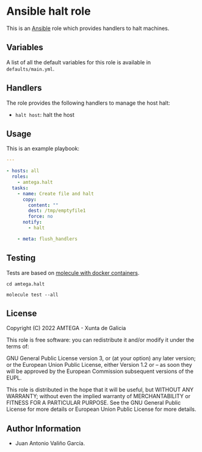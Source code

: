 # Ansible halt role

This is an [Ansible](http://www.ansible.com) role which provides handlers to halt machines.

## Variables

A list of all the default variables for this role is available in `defaults/main.yml`.

## Handlers

The role provides the following handlers to manage the host halt:

- `halt host`: halt the host

## Usage

This is an example playbook:

```yaml
---

- hosts: all
  roles:
    - amtega.halt
  tasks:
    - name: Create file and halt
      copy:
        content: ""
        dest: /tmp/emptyfile1
        force: no
      notify:
        - halt

    - meta: flush_handlers
```

## Testing

Tests are based on [molecule with docker containers](https://molecule.readthedocs.io/en/latest/installation.html).

```shell
cd amtega.halt

molecule test --all
```

## License

Copyright (C) 2022 AMTEGA - Xunta de Galicia

This role is free software: you can redistribute it and/or modify it under the terms of:

GNU General Public License version 3, or (at your option) any later version; or the European Union Public License, either Version 1.2 or – as soon they will be approved by the European Commission ­subsequent versions of the EUPL.

This role is distributed in the hope that it will be useful, but WITHOUT ANY WARRANTY; without even the implied warranty of MERCHANTABILITY or FITNESS FOR A PARTICULAR PURPOSE.  See the GNU General Public License for more details or European Union Public License for more details.

## Author Information

- Juan Antonio Valiño García.
